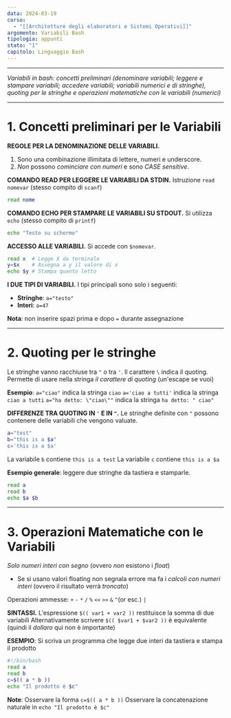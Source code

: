 ```yaml
---
data: 2024-03-19
corso:
  - "[[Architetture degli elaboratori e Sistemi Operativi]]"
argomento: Variabili Bash
tipologia: appunti
stato: "1"
capitolo: Linguaggio Bash
---
```

- - -
*Variabili in bash: concetti preliminari (denominare variabili; leggere e stampare variabili; accedere variabili; variabili numerici e di stringhe), quoting per le stringhe e operazioni matematiche con le variabili (numerici)*
- - -
# 1. Concetti preliminari per le Variabili
**REGOLE PER LA DENOMINAZIONE DELLE VARIABILI.**
1. Sono una combinazione illimitata di lettere, numeri e underscore.
2. *Non* possono *cominciare con numeri* e sono *CASE sensitive*.

**COMANDO READ PER LEGGERE LE VARIABILI DA STDIN.**
Istruzione `read nomevar` (stesso compito di `scanf`)
```bash
read nome
```

**COMANDO ECHO PER STAMPARE LE VARIABILI SU STDOUT.**
Si utilizza `echo` (stesso compito di `printf`)
```bash
echo "Testo su schermo"
```

**ACCESSO ALLE VARIABILI.**
Si accede con `$nomevar`.

```bash
read x  # Legge X da terminale
y=$x    # Assegna a y il valore di x
echo $y # Stampa quanto letto
```

**I DUE TIPI DI VARIABILI.**
I tipi principali sono solo i seguenti:
- **Stringhe**: `a="testo"`
- **Interi**: `a=47`

**Nota**: non inserire spazi prima e dopo ` = ` durante assegnazione

- - -
# 2. Quoting per le stringhe
Le stringhe vanno racchiuse tra `"`  o tra `'`.
Il carattere `\` indica il quoting. Permette di usare nella stringa *il carattere di quoting* (un'escape se vuoi)

**Esempio**:
`a="ciao"` indica la stringa `ciao`
`a='ciao a tutti'` indica la stringa `ciao a tutti`
`a="ha detto: \"ciao\""` indica la stringa `ha detto: " ciao"`

**DIFFERENZE TRA QUOTING IN `'` E IN `"`.**
Le stringhe definite con `"` possono contenere delle variabili che vengono valuate.
```bash
a="test"
b="this is a $a"
c='this is a $a'
```
La variabile `b` contiene `this is a test`
La variabile `c` contiene `this is a $a`

**Esempio generale**: leggere due stringhe da tastiera e stamparle.
```bash
read a
read b
echo $a $b
```

---
# 3. Operazioni Matematiche con le Variabili
*Solo numeri interi con segno* (ovvero *non* esistono i *float*)
- Se si usano valori floating non segnala errore ma fa i *calcoli con numeri interi* (ovvero il risultato verrà *troncato*)

Operazioni ammesse:	`+` `-` `*`	`/`	`%`	`<<` `>>` `&` `^`(or esc.)	`|`

**SINTASSI.**
L'espressione `$(( var1 + var2 ))` restituisce la somma di due variabili
Alternativamente scrivere `$(( $var1 + $var2 ))` è equivalente (quindi il *dollaro* qui non è importante)

**ESEMPIO**: Si scriva un programma che legge due interi da tastiera e stampa il prodotto
```bash
#!/bin/bash
read a
read b
c=$(( a * b ))
echo "Il prodotto è $c"
```

**Note**:
Osservare la forma `c=$(( a * b ))`
Osservare la concatenazione naturale in `echo "Il prodotto è $c"`
